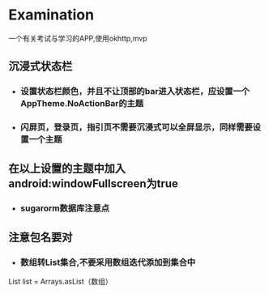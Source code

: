 # Examination
一个有关考试与学习的APP,使用okhttp,mvp
## 沉浸式状态栏
* ### 设置状态栏颜色，并且不让顶部的bar进入状态栏，应设置一个AppTheme.NoActionBar的主题 
* ###  闪屏页，登录页，指引页不需要沉浸式可以全屏显示，同样需要设置一个主题
在以上设置的主题中加入  android:windowFullscreen为true
-------------------------------------------------------------------------------------------------------
* ### sugarorm数据库注意点
注意包名要对
-----------------------------------------------------------------------------------------------------------------
* ### 数组转List集合,不要采用数组迭代添加到集合中
List list = Arrays.asList（数组）
